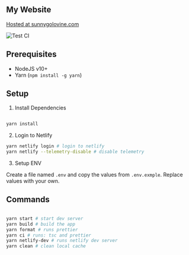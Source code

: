 ## My Website

[Hosted at sunnygolovine.com](https://sunnygolovine.com)

![Test CI](https://github.com/sgolovine/sunnygolovine.com/workflows/Test%20CI/badge.svg)

## Prerequisites

- NodeJS v10+
- Yarn (`npm install -g yarn`)

## Setup

1. Install Dependencies

```bash

yarn install

```

2. Login to Netlify

```bash
yarn netlify login # login to netlify
yarn netlify --telemetry-disable # disable telemetry

```

3. Setup ENV

Create a file named `.env` and copy the values from `.env.exmple`. Replace values with your own.

## Commands

```bash

yarn start # start dev server
yarn build # build the app
yarn format # runs prettier
yarn ci # runs: tsc and prettier
yarn netlify-dev # runs netlify dev server
yarn clean # clean local cache

```
